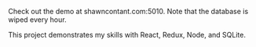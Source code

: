Check out the demo at shawncontant.com:5010. Note that the database is wiped every hour.

This project demonstrates my skills with React, Redux, Node, and SQLite.
